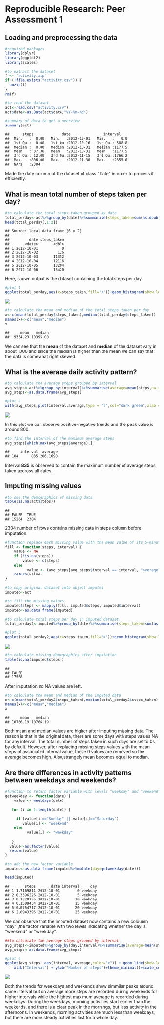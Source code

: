 # Reproducible Research: Peer Assessment 1


## Loading and preprocessing the data

```r
#required packages 
library(dplyr)
library(ggplot2)
library(scales)

#to extract the dataset
f <- "activity.zip"
if (!file.exists("activity.csv")) { 
  unzip(f) 
}
rm(f)

#to read the dataset
act<-read.csv("activity.csv")
act$date<-as.Date(act$date,"%Y-%m-%d")

#summary of data to get a overview
summary(act)
```

```
##      steps             date               interval     
##  Min.   :  0.00   Min.   :2012-10-01   Min.   :   0.0  
##  1st Qu.:  0.00   1st Qu.:2012-10-16   1st Qu.: 588.8  
##  Median :  0.00   Median :2012-10-31   Median :1177.5  
##  Mean   : 37.38   Mean   :2012-10-31   Mean   :1177.5  
##  3rd Qu.: 12.00   3rd Qu.:2012-11-15   3rd Qu.:1766.2  
##  Max.   :806.00   Max.   :2012-11-30   Max.   :2355.0  
##  NA's   :2304
```

<p>
Made the date column of the dataset of class "Date" in order to process it efficiently.
</p>

## What is mean total number of steps taken per day?

```r
#to calculate the total steps taken grouped by date
total_perday<-act%>%group_by(date)%>%summarise(steps_taken=sum(as.double(unlist(steps)),na.rm=TRUE))
head(total_perday[,1:2])
```

```
## Source: local data frame [6 x 2]
## 
##         date steps_taken
##       <date>       <dbl>
## 1 2012-10-01           0
## 2 2012-10-02         126
## 3 2012-10-03       11352
## 4 2012-10-04       12116
## 5 2012-10-05       13294
## 6 2012-10-06       15420
```

<p>
Here, shown output is the dataset containing the total steps per day.
</p>



```r
#plot 1
ggplot(total_perday,aes(x=steps_taken,fill="x"))+geom_histogram(show.legend = FALSE)+theme_minimal()+labs(x="Number of steps",y="Frequency")+scale_fill_manual(values = "orange")
```

![](PA1_template_files/figure-html/unnamed-chunk-3-1.png)<!-- -->



```r
#to calculate the mean and median of the total steps taken per day
x<-c(mean(total_perday$steps_taken),median(total_perday$steps_taken))
names(x)<-c("mean","median")
x
```

```
##     mean   median 
##  9354.23 10395.00
```

<p>

We can see that the <b>mean</b> of the dataset and <b>median</b> of the dataset vary in about 1000 and since the median is higher than the mean we can say that the data is somewhat right skewed.

</p>

## What is the average daily activity pattern?


```r
#to calculate the average steps grouped by interval
avg_steps<-act%>%group_by(interval)%>%summarise(average=mean(steps,na.rm=TRUE))
avg_steps<-as.data.frame(avg_steps)

#plot 2
with(avg_steps,plot(interval,average,type = "l",col="dark green",xlab = "Interval",ylab="Average no of steps taken",main="Time series plot of daily activity pattern"))
```

![](PA1_template_files/figure-html/unnamed-chunk-5-1.png)<!-- -->

<p>

In this plot we can observe positive-negative trends and the peak value is around 800.


</p>


```r
#to find the interval of the maximum average steps
avg_steps[which.max(avg_steps$average),]
```

```
##     interval  average
## 104      835 206.1698
```


<p>
Interval <b>835</b> is observed to contain the maximum number of average steps, taken accross all dates.

</p>


## Imputing missing values


```r
#to see the demographics of missing data
table(is.na(act$steps))
```

```
## 
## FALSE  TRUE 
## 15264  2304
```


<p>
2304 number of rows contains missing data in steps column before imputation.
</p>



```r
#function replace each missing value with the mean value of its 5-minute interval
fill <- function(steps, interval) {
    value <- NA
    if (!is.na(steps)) 
        value <- c(steps) 
    else 
          value <- (avg_steps[avg_steps$interval == interval, "average"])
    return(value)
}

#to copy original dataset into object imputed
imputed<-act

#to fill the missing values
imputed$steps <- mapply(fill, imputed$steps, imputed$interval)
imputed<-as.data.frame(imputed)

#to calculate total steps per day in imputed dataset
total_perday2<-imputed%>%group_by(date)%>%summarise(steps_taken=sum(as.double(unlist(steps)),na.rm=TRUE))

#plot 3
ggplot(total_perday2,aes(x=steps_taken,fill="x"))+geom_histogram(show.legend = FALSE)+theme_minimal()+labs(x="No. of steps",y="Frequency")+scale_fill_manual(values = "orange")
```

![](PA1_template_files/figure-html/unnamed-chunk-8-1.png)<!-- -->




```r
#to calculate missing demographics after imputation
table(is.na(imputed$steps))
```

```
## 
## FALSE 
## 17568
```


<p>
After imputation no NA values are left.
</p>



```r
#to calculate the mean and median of the imputed data
x<-c(mean(total_perday2$steps_taken),median(total_perday2$steps_taken))
names(x)<-c("mean","median")
x
```

```
##     mean   median 
## 10766.19 10766.19
```



<p>
Both mean and median values are higher after imputing missing data. The reason is that in the original data, there are some days with steps values NA for any interval. The total number of steps taken in such days are set to 0s by default. However, after replacing missing steps values with the mean steps of associated interval value, these 0 values are removed so the average becomes high. Also,strangely mean becomes equal to median.

</p>



## Are there differences in activity patterns between weekdays and weekends?



```r
#function to return factor variable with levels "weekday" and "weekend"
getweekday <- function(date) {
    value <- weekdays(date)
      
   for (i in 1:length(date)) {
     
     if (value[i]=="Sunday" || value[i]=="Saturday")
        value[i] <- "weekend" 
    else 
          value[i] <- "weekday"
     
   } 
  value<-as.factor(value)
  return(value)
}

#to add the new factor variable
imputed<-as.data.frame(imputed%>%mutate(day=getweekday(date)))

head(imputed)
```

```
##       steps       date interval     day
## 1 1.7169811 2012-10-01        0 weekday
## 2 0.3396226 2012-10-01        5 weekday
## 3 0.1320755 2012-10-01       10 weekday
## 4 0.1509434 2012-10-01       15 weekday
## 5 0.0754717 2012-10-01       20 weekday
## 6 2.0943396 2012-10-01       25 weekday
```


<p>
We can observe that the imputed dataset now contains a new coloumn "day" ,the factor variable with two levels indicating whether the day is "weekend" or "weekday".

</p>



```r
##to calculate the average steps grouped by interval
avg_steps<-imputed%>%group_by(day,interval)%>%summarise(average=mean(steps,na.rm=TRUE))
avg_steps<-as.data.frame(avg_steps)

#plot 4
ggplot(avg_steps, aes(interval, average,color="x")) + geom_line(show.legend = FALSE) + facet_grid(day~. ) + 
    xlab("Interval") + ylab("Number of steps")+theme_minimal()+scale_color_manual(values = "dark green")
```

![](PA1_template_files/figure-html/unnamed-chunk-12-1.png)<!-- -->


<p>
Both the trends for weekdays and weekends show simmilar peaks around same interval but on average more steps are recorded during weekends for higher intervals while the highest maximum average is recorded during weekdays.
During the weekdays, morning activities start earlier than the weekends, and there is a clear peak in the mornings, but less activity in the afternoons.
In weekends, morning activities are much less than weekdays, but there are more steady activities last for a whole day.

</p>
